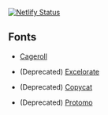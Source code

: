 [![Netlify Status](https://api.netlify.com/api/v1/badges/f9ab6dc6-2036-48a8-8fd2-a0b7cd28d273/deploy-status)](https://app.netlify.com/sites/bucolic-stardust-80cbe2/deploys)

## Fonts

* [Cageroll](https://www.behance.net/gallery/145881373/Cageroll-Free-Y2K-Font?tracking_source=project_owner_other_projects)

* (Deprecated) [Excelorate](https://jvill.gumroad.com/l/mInjl)
* (Deprecated) [Copycat](https://www.fonts4free.net/copycat-font.html)
* (Deprecated) [Protomo](https://www.behance.net/gallery/132336399/Protomo-Free-Font?tracking_source=project_owner_other_projects)